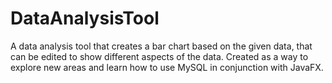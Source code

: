 # DataAnalysisTool
A data analysis tool that creates a bar chart based on the given data, that can be edited to show different aspects of the data.
Created as a way to explore new areas and learn how to use MySQL in conjunction with JavaFX.
